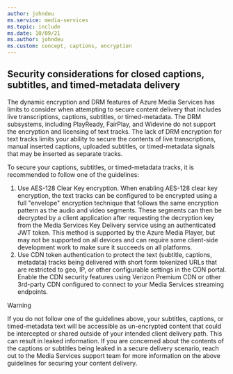 ```yaml
---
author: johndeu
ms.service: media-services 
ms.topic: include
ms.date: 10/09/21
ms.author: johndeu
ms.custom: concept, captions, encryption
---
```


## Security considerations for closed captions, subtitles, and timed-metadata delivery

The dynamic encryption and DRM features of Azure Media Services has limits to consider when attempting to secure content delivery that includes live transcriptions, captions, subtitles, or timed-metadata.
The DRM subsystems, including PlayReady, FairPlay, and Widevine do not support the encryption and licensing of text tracks.  The lack of DRM encryption for text tracks limits your ability to secure the contents of live transcriptions, manual inserted captions, uploaded subtitles, or timed-metadata signals that may be inserted as separate tracks.

To secure your captions, subtitles, or timed-metadata tracks, it is recommended to follow one of the guidelines:

1. Use AES-128 Clear Key encryption.  When enabling AES-128 clear key encryption, the text tracks can be configured to be encrypted using a full "envelope" encryption technique that follows the same encryption pattern as the audio and video segments. These segments can then be decrypted by a client application after requesting the decryption key from the Media Services Key Delivery service using an authenticated JWT token.  This method is supported by the Azure Media Player, but may not be supported on all devices and can require some client-side development work to make sure it succeeds on all platforms.
1. Use CDN token authentication to protect the text (subtitle, captions, metadata) tracks being delivered with short form tokenized URLs that are restricted to geo, IP, or other configurable settings in the CDN portal.  Enable the CDN security features using Verizon Premium CDN or other 3rd-party CDN configured to connect to your Media Services streaming endpoints.

> [!WARNING]
> If you do not follow one of the guidelines above, your subtitles, captions, or timed-metadata text will be accessible as un-encrypted content that could be intercepted or shared outside of your intended client delivery path. 
> This can result in leaked information. If you are concerned about the contents of the captions or subtitles being leaked in a secure delivery scenario, reach out to the Media Services support team for more information on the above guidelines for securing your content delivery.